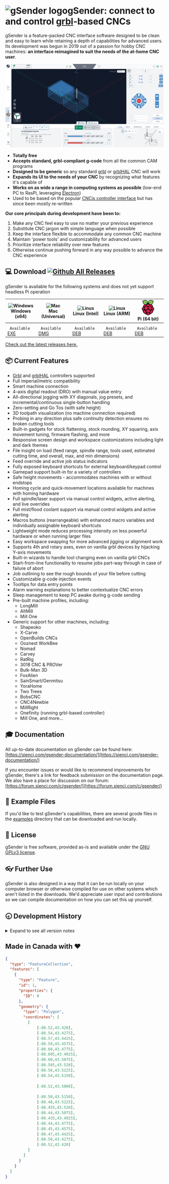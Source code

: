 # ![gSender logo](https://github.com/Sienci-Labs/sender/blob/master/src/app/images/icon-git.png?raw=true)gSender: connect to and control [grbl](https://github.com/grbl/grbl)-based CNCs

gSender is a feature-packed CNC interface software designed to be clean and easy to learn while retaining a depth of capabilities for advanced users. Its development was begun in 2019 out of a passion for hobby CNC machines: **an interface reimagined to suit the needs of the at-home CNC user**.

![gSender](https://github.com/Sienci-Labs/gsender/blob/ae96c701b03d037c30105ecbd5ecc0af6a9edc6f/examples/gsender-newu.jpg)

* **Totally free**
* **Accepts standard, grbl-compliant g-code** from all the common CAM programs
* **Designed to be generic** so any standard [grbl](https://github.com/gnea/grbl/releases) or [grblHAL](https://github.com/grblHAL/core) CNC will work
* **Expands its UI to the needs of your CNC** by recognizing what features it's capable of
* **Works on as wide a range in computing systems as possible** (low-end PC to RasPi, leveraging [Electron](https://www.electronjs.org/))
* Used to be based on the popular [CNCjs controller interface](https://github.com/cncjs/cncjs) but has since been mostly re-written

**Our core principals during development have been to:**
1. Make any CNC feel easy to use no matter your previous experience
2. Substitute CNC jargon with simple language when possible
3. Keep the interface flexible to accommodate any common CNC machine
4. Maintain 'power tools' and customizability for advanced users
5. Prioritize interface reliability over new features
6. Otherwise continue pushing forward in any way possible to advance the CNC experience

## 💻 Download [![Github All Releases](https://img.shields.io/github/downloads/Sienci-Labs/gsender/total.svg)]()

gSender is available for the following systems and does not yet support headless Pi operation

| ![Windows](https://github.com/EgoistDeveloper/operating-system-logos/blob/master/src/48x48/WIN.png)<br>Windows (x64)        | ![Mac](https://github.com/EgoistDeveloper/operating-system-logos/blob/master/src/48x48/MAC.png)<br>Mac (Universal)          | ![Linux](https://github.com/EgoistDeveloper/operating-system-logos/blob/master/src/48x48/LIN.png)<br>Linux (Intel)                | ![Linux](https://github.com/EgoistDeveloper/operating-system-logos/blob/master/src/48x48/LIN.png)<br>Linux (ARM)              | ![RasPi](https://github.com/iiiypuk/rpi-icon/blob/master/48.png)<br>Pi (64 bit)                                                   |
|-----------------------------------------------------------------------------------------------------------------------------|-----------------------------------------------------------------------------------------------------------------------------|--------------------------------------------------------------------------------------------------------------------------------------|-------------------------------------------------------------------------------------------------------------------------------|-----------------------------------------------------------------------------------------------------------------------------------|
|                                                                                                                             |                                                                                                                             |                                                                                                                                      |                                                                                                                               |                                                                                                                                   |
| ```  Available  ```  [EXE](https://github.com/Sienci-Labs/gsender/releases/download/v1.5.5/gSender-1.5.5-Windows-64Bit.exe) | ```  Available  ```  [DMG](https://github.com/Sienci-Labs/gsender/releases/download/v1.5.5/gSender-1.5.5-Mac-Universal.dmg) | ```  Available  ```  [DEB](https://github.com/Sienci-Labs/gsender/releases/download/v1.5.5/gSender-1.5.5-Linux-Intel-64Bit.deb) | ```  Available  ```  [DEB](https://github.com/Sienci-Labs/gsender/releases/download/v1.5.5/gSender-1.5.5-Linux-ARM-64Bit.deb) | ```  Available  ```  [DEB](https://github.com/Sienci-Labs/gsender/releases/download/v1.5.5/gSender-1.5.5-PI-64Bit.deb) |
     

[Check out the latest releases here.](https://github.com/Sienci-Labs/gsender/releases/)


## 📦 Current Features

* [Grbl](https://github.com/gnea/grbl/releases) and [grblHAL](https://github.com/grblHAL/core) controllers supported
* Full imperial/metric compatibility
* Smart machine connection
* 4-axis digital readout (DRO) with manual value entry
* All-directional jogging with XY diagonals, jog presets, and incremental/continuous single-button handling
* Zero-setting and Go Tos (with safe height)
* 3D toolpath visualization (no machine connection required)
* Probing in any direction plus safe continuity detection ensures no broken cutting tools
* Built-in gadgets for stock flattening, stock rounding, XY squaring, axis movement tuning, firmware flashing, and more
* Responsive screen design and workspace customizations including light and dark themes
* File insight on load (feed range, spindle range, tools used, estimated cutting time, and overall, max, and min dimensions)
* Feed override and active job status indicators
* Fully exposed keyboard shortcuts for external keyboard/keypad control
* Gamepad support built-in for a variety of controllers
* Safe height movements - accommodates machines with or without endstops
* Homing cycle and quick-movement locations available for machines with homing hardware
* Full spindle/laser support via manual control widgets, active alerting, and live overrides
* Full mist/flood coolant support via manual control widgets and active alerting
* Macros buttons (rearrangeable) with enhanced macro variables and individually assignable keyboard shortcuts
* Lightweight mode reduces processing intensity on less powerful hardware or when running larger files
* Easy workspace swapping for more advanced jigging or alignment work
* Supports 4th and rotary axes, even on vanilla grbl devices by hijacking Y-axis movements
* Built-in wizards to handle tool changing even on vanilla grbl CNCs
* Start-from-line functionality to resume jobs part-way through in case of failure of abort
* Job outlining to see the rough bounds of your file before cutting
* Customizable g-code injection events
* Tooltips for data entry points
* Alarm warning explanations to better contextualize CNC errors
* Sleep management to keep PC awake during g-code sending
* Pre-built machine profiles, including:
    - LongMill
    - AltMill
    - Mill One
* Generic support for other machines, including:
    - Shapeoko
    - X-Carve
    - OpenBuilds CNCs
    - Ooznest WorkBee
    - Nomad
    - Carvey
    - RatRig
    - 3018 CNC & PROVer
    - Bulk-Man 3D
    - FoxAlien
    - SainSmart/Genmitsu
    - YoraHome
    - Two Trees
    - BobsCNC
    - CNC4Newbie
    - MillRight
    - Onefinity (running grbl-based controller)
    - Mill One, and more...

## 🎓 Documentation

All up-to-date documentation on gSender can be found here: [https://sienci.com/gsender-documentation/](https://sienci.com/gsender-documentation/)

If you encounter issues or would like to recommend improvements for gSender, there's a link for feedback submission on the documentation page. We also have a place for discussion on our forum: [https://forum.sienci.com/c/gsender/](https://forum.sienci.com/c/gsender/)


## 📃 Example Files

If you'd like to test gSender's capabilities, there are several gcode files in the [examples](https://github.com/Sienci-Labs/sender/tree/master/examples) directory that can be downloaded and run locally.


## 💼 License

gSender is free software, provided as-is and available under the [GNU GPLv3 license](https://github.com/Sienci-Labs/sender/blob/master/LICENSE).


## 👓 Further Use

gSender is also designed in a way that it can be run locally on your computer browser or otherwise compiled for use on other systems which aren't listed in the downloads. We'd appreciate user input and contributions so we can compile documentation on how you can set this up yourself.


## 🕣 Development History
<details>
<summary>Expand to see all version notes</summary>

### 1.5.6 (October 20th, 2025)
- Fixed issue with surfacing tool inputs not using latest input values when generating gcode
- Job stats update function altered to prevent situations where jobs would get lost when the array becomes too large
- Reverted removing early M6 commands
- Start job shortcut fixed to work on controllers for grblHAL devices
- Updating values does not remove custom jog values on carve page  
- Added way to change default units on remote view
- Bad file/invalid gcode checker will now run if the visualizer disabled in lightweight mode
- Various portrait mode look and feel changes
- Keyboard shortcut tool will no longer crash the UI if a keybind is configured but that feature then turned off
- Toasts can now have custom durations or disabled entirely (Thanks @Tecknickel-Dev)
- Future updates should again be appearing in-app when they become available.


### 1.5.5 (September 24, 2025)
- New probe type, 3D Probe added, with future plans to support more than standard XYZ probing
- All probing cycles now sped up with reduced delays and reduced default retracts to 2mm
- Each probe block now has an individually customizable Z thickness
- AutoZero touch plate can now have it's thickness set
- All AutoZero probing now moves out of the way at the end to make removing the plate easier
- Longstanding excess probing movements now removed for speed, safety, and accuracy
- AutoZero bit diameter probing now offsetting correctly like in 1.4.11
- Tooltips re-added across the app for more hover information
- Spindle delay Config option for grbl machines now applies to Tool Change wizards and Start from line
- New behaviour where gSender will ignore M2 or M30 workspace reversion on job completion unless new Config option is toggled on. This should remove the need for using Automations to preserve workspaces.
- Machine state now handled if in Laser or Rotary mode and the tab is disabled
- Fixed safe height movements sometimes using the wrong units
- Fixed shortcuts that weren't acting as expected or weren't triggering
- Fixed toolchange wizard always going back to probe position before probing to allow movement for bit changes ahead of probing
- Fixed Config handling of Rotary forcing hard and soft limits for grbl machines
- UI styling tweaks, and adjustments to better accommodate smaller screens

### 1.5.4 (August 27, 2025)
- Fix controller not instantiating correctly in some situations for grblHAL devices.
- Added some checks for soft limits on Z movements for application routines to limit alarming when outlining, probing, and tool changing.
- Visualizer grid sizing more accurately matches your machine size at 2X dimensions.
- Shortcut state handling adjusted for some binds to prevent them from working when they shouldn't.
- Shortcut order adjusted when configuring binds.
- Precise and Rapid toggle swapped in jog preset selector
- Start from line modal is now correct based on the file
- Copy button works on electron versions on Windows in remote mode dialog
- Rotary surfacing gcode generation adjusted to fix some cases of incorrect movements
- Various styling and copy adjustments.

### 1.5.3 (August 4, 2025)
- Outline runs if visualizer disabled in lightweight mode
- Added new config option for outline - can now run detailed (old routines, travels rough shape of toolpath) or square (the bounding box)
- Alterations to connection to make grbl detection more robust.  FluidNC should now catch as grbl.
- Fixed unit miscalculation on file stats
- Remote mode configuration made more robust to reduce situations where the app fails to start.
- Unit conversion fixes in squaring and calibration tools
- Stock turning and Probe rotary properly disable when in non-rotary mode
- Jog presets in config now reflect selected Carve screen units.
- Units again appear in config when connected to grbl board.
- Fixed load state issue when previous file was paused
- Corner selection in probing now persists between gSender sessions.
- Re-added the bad file and bad line detection with some improvements.  They should now appear in the Helper.
- Rename rotary install track length to appropriate value
- Stats connection summary formatted correctly for ethernet connection.
- Firmware settings imports now apply immediately on import.
- Gamepad profiles now represent the button name if known instead of just numbers.
- Visualizer grid now respects carve screen units.
- Visualizer colours now correct with Light visualizer theme.
- Spindle dropdown again reflects the current firmware spindle.
- AXS parsing should be more robust on grblHAL devices.
- Fixed edge cases in surfacing generation that could miss strip in center.
- Spindle/Laser toggle behaviour more closely matches 1.4.12 implementation.
- Z jogging popup re-added to calibration tools.
- Various config sorting and filtering changes.
- Load File area looks a little better in dark mode.
- Fixed cases where visualizer could go blank and not re-appear until toggling camera.
- Added spindle delay option to rotary surfacing tool.
- Plus and Minus buttons behaviour tweaks on jog feeds and distances
- Force Hard and Soft Limits config options type updated and no longer crash the application.
- Various look and feel and text changes.


### 1.5.2 (July 15, 2025)
- Fix issues with remote mode disconnecting main client and jobs stopping when connecting from remote mode
- Significantly sped up file loading and rendering on larger files
- Job end notifications will no longer appear if toggled off
- SVG visualization no longer teeny-tiny on inches postprocessor files
- Plus and Minus buttons returned to jog speeds with the prior existing logic
- AutoZero touchplate renamed to just AutoZero
- Added new Config option for Jog Delay, which configures how long a keypress/UI press/gamepad press before swapping to continuous jogging
- Commands sent later in connection cycle to reduce situations where Error 1 occurs when unlocking and resetting the board
- Generating a surfacing file no longer causes issues on main visualizer if not sent there
- Motors sections again will disappear from config when empty
- Restore defaults and default highlight works correctly in Config on settings considered hybrid between grbl/grblHAL
- Prevented situations where alarm list was not populating correctly
- Continuous jog without soft limits now sends more sane values when jogging in Inches across both controllers
- Load bar now appears correctly in surfacing and rotary surfacing tools
- Stopping a file that has an early M0 already sent will no longer pop up the pause modal
- Stock turning and Probe Rotary Z disabled for grbl controllers when in non-Rotary mode
- Config look and Feel tweaks
- Shortcuts rearranged so more commonly set ones are higher up
- File stat feed rates now convert correctly
- Zero All on grblHAL no longer sends Zero on A if A Axis not reported
- Various look and feel changes

### 1.5.1 (June 27, 2025)
- Addressed issues where jog values kept reconverting
- Fixed crash when importing settings
- Updated some AltMill and LongMill default values
- Removed Zoom icons from visualizer
- Override sliders have switched to decaf and are now less jumpy
- Fixed unit issue with Go To popover and default values no longer populate Z with Y value
- Using tuning tools (Squaring and Steps/mm) now refresh EEPROM state and respect UI units
- Abs/Inc toggle in Go To popup moved to top
- Fixed issue where M0 in macros could result in a paused feeder state after unlocking preventing further code sending
- Fixed issue where Machine status overlapped unlock and connect on smaller resolutions and made them unclickable
- Disabling a drawer tool now defaults you to the first drawer element
- Fixed issue with tool select in probing working inconsistently and defaulting to Auto
- Rotary Axis travel resolution and maximum rate appearing again when connected with grbl

### 1.5.0 (June 18th, 2025)
- All new user experience - we've streamlined and modernized the UI, with a focus on touch devices and usability.  It should seem familiar to previous gSender users with a number of new improvements.
- Firmware now detected on connection - no more firmware selector, gSender can just use the correct controller type
- All new Stats tool which collates your job run statistics, alarms and errors, maintenance tasks, and diagnostics
- Firmware settings and gSender settings have been combined into a new streamlined Config tool, allowing you to easily configure your machine setup and application behaviour
- All settings (both EEPROM and application) can be filtered by non-default and restored to default values at a single click
- Rotary now a first-class citizen - enabling rotary functionality adds all DRO and jogging controls you could need to the main UI
- Some new perspectives - gSender now comes with a configurable dark mode, selectable in config.  As well, portrait mode is available by rotating your device.
- Updated remote mode - more functionality at your finger tips
- What'd I miss - all new notifications center to keep you informed about what's happened when running your job
- Helper - Alarm explanations and toolchanging are now helpers, which will pop up as required
- Visualizer - Lightweight mode has had some behaviour changes, and better supports touch movements like pinch and zoom
- Tools - All tools and widgets are collated on the new Tools interface, allowing you to easily access tools and widgets

### 1.4.12 (March 10th, 2025)
- Added new machine profiles for AltMill 2X4
- Added support for new rotary track options
- Added fallback for jog values in cases where they were undefined
- Added EEPROM settings export with diagnostic
- Fixed stepover for rotary surfacing on closed loop motors converting unnecessarily
- Dialog on code option now shows on grbl controller

### 1.4.11 (December 16th, 2024)
- Added "Skip Dialog" option to code toolchange which combines both blocks and skips the "Continue" dialog
- Diagnostics now generates a zip file which includes the original diagnostic PDF, a copy of current gSender settings, and any loaded toolpath for better support.
- Continuous jogging now bitwise compares homing location to avoid non-XYZ axes causing invalid corner detection
- You are now able to update EEPROM values using the firmware tool when in Alarm state
- Start from Line now starts the spindle after the Z safe movement but before X and Y
- Fix for A axis jog keybinds not working on standard grbl controller
- Reverted HAL changes $G using the realtime alternative to reduce instances of error 1 since it was not playing nicely with the new line parser
- Fix for available axes and axes count not being emitted properly when disconnecting and reconnecting over ethernet
- Auto Zero touch plate probing now properly converts bit diameter when using imperial preferred units and a specific bit size
- Available ports are now case insensitive when matching known controller types (Thanks Dymk!)
- Macros no longer overflow the macro widget
- Tweak to 30X30 machine profile for missing acceleration change for $111
- Fixed rare situation where connecting to grblHAL controller, disconnecting, and reconnecting to grbl controller caused invalid laser/spindle mode toggle behaviour.

### 1.4.10 (October 28, 2024)
- Jog no longer sends double jog commands on touch devices
- $G output emitted to UI when connected using grblHAL and manually sent
- AltMill profile updated $103 A steps to account for compiled microstepping
- SLB profiles updated with new values
- Updated defaults on Mk2, Mk1, and MillOne profiles
- AutoZero touch routine updated when running specific diameter bits to be more accurate, and retract distance on Z slightly increased for non-tip routines.
- Rotary toggle no longer updates values when cancelled on grblHAL
- Changed Spindle/Laser toggle behaviour for when to use gSender settings vs EEPROM settings for laser offset and spindle/laser min and max
- Custom theme visualizer background now saving correctly
- AltMill profile now at top of profiles with other Sienci Machines

### 1.4.9 (August 5, 2024)
- Fix for time remaining converting timestamps incorrectly
- Firmware groups now always emitted to UI on connection
- Reduced situations where error 1 should appear on connection or homing
- Alterations to AltMill default profile for Z acceleration
- Enabling rotary mode for grblHAL now disables homing, and disabling rotary mode restores your previous homing value
- Updated LongMill HAL A axis travel resolution for compiled microstepping value
- Main window should no longer be focused on load file dialog

### 1.4.8 (July 11, 2024)
- Added AltMill profiles
- Start from line now also accounts for A axis if file contains those movements
- Fixed situation where progress bar could be greater than 100%
- Some time estimation alterations specifically when pausing jobs
- Fixed issue where console copy prompt stated limit other than 50
- Spindle delay on start is now a configurable value in ms
- Changes to ethernet behaviour to allow reconnection in more cases the board closes the connection early
- Maintenance tasks that are due now prompt the user to take care of them on application start
- Changed max value for spindle RPM in rotary surfacing tool
- Fix for rotary tab gaining focus and preventing keybinds from working
- Changes to console scrollbar size and sensitivity
- Setting A-axis zero now updates visualizer rotation correctly
- Homing enabled in diagnostics now correct for SLB
- A-axis DRO with $13 enabled now no longer converts incorrectly
- Relative Go To now correctly uses input values for all 3 axes
- Alarm 14 and 17 now reset and unlock instead of just unlock using UI buttons
- Firmware tool inputs now disabled in Alarm state
- Added preference for end of job modal to not appear
- Fixed crash on toggling lightweight mode
- End of probe code now correctly restore G90/G91 to previous state


### 1.4.7 (April 30, 2024)
- Rapid position buttons work as expected with A-axis invert enabled
- Updated defaults for SLB homing speeds
- Added setting highlight and restore individual defaults to HAL firmware tool
- Fixed issue where SLB flashing could fail silently if connected before flashing
- Tweaks to finish time estimation
- Firmware flavour for SLB now included in diagnostic file
- Prevented soft reset on exiting check mode on SLB from getting the firmware not leaving check mode
- Alterations to behaviour of planning line in visualizer
- Go to button default values are now current position if absolute movement and 0 if relative movement
- Fixed issue where error would prevent the file from resuming in some situations
- grbl controller now will always send $$ command eventually even if no startup message received`

### 1.4.6 (April 5, 2024)
- Values properly convert in surfacing tool when swapping between metric and imperial preferred units
- Fixed default UI value precision when swapping between metric and imperial preferred units
- Handle error silently when checking for updates but no internet connection is available
- Added default profiles for all machines when connected using grblHAL and using the 'Restore Defaults' functionality
- No longer emit error 79 when connecting with e-stop enabled on SLB
- Fixed issue with soft limit Z jogging when trying to jog from machine limits
- Fixed status query mask when sending 0x87 complete status report vs ? partial status report to prevent alarm states from being slow to clear on UI

### 1.4.5 (March 28, 2024)
- Fix for jog shortcuts not sending short movement when quick pressed
- grbl firmware tool correctly updates values when list shortened with search term
- More rounding in tool changing values
- Various updates to diagnostic PDF to include more at-a-glance information
- HAL firmware categories loaded more consistently on connection
- HAL errors/alarms list populates more consistently on connection
- Renamed some firmware categories for clearer organization
- Better handling of cycle start, pause, and halt macro button functionalities
- Fixed choppiness in visualization in 4-axis mode
- A-axis continuous jogging works as expected with soft limits enabled in 4-axis mode
- Feeder no longer pauses when setting EEPROM macro code block with a M0/M1 included
- Rotary mode status correctly set on connection
- Random errors no longer appear on connection
- Error log cleared on job start to prevent errors from not sending a job aren't included in the job error report
- Adjust HAL jogging values
- Added ability to flash SLB already in DFU mode
- Flashing UX improvements for HAL

### 1.4.4 (March 15, 2024)
- Firmware selection hidden by default to avoid misclicks, and selected firmware reset to grbl for all users.
- Removed situations where no firmware option was selected on initial update of gSender
- Fixed tabbed widget overlapping on some screen resolutions
- Fixed issue with toolpath Z dimensions calculating incorrectly
- Probe XYZ now goes to XY zero on completion of routine similar to prior behaviour
- Errors from feeder are also now emitted to UI
- Rotary axis toggle and other rotary tools now disabled in alarm state
- Fixed situations where pausing and unpausing repeatedly could overflow firmware buffer
- Fixed jog values reconverting and resetting on UI
- Prevented warning appearing in movement calibration tool erroneously
- Added A-axis limit pin indicator to diagnostics panel
- Some tweaks to diagnostic report layout
- Fixes for AutoZero probing routines with $13 enabled
- Better error reporting on UI in general for macro and console errors
- Renamed Mac build from Intel to Universal for clarification
- Fixed some problematic shortcut behaviours on gamepad
- Fixed issue with final Z on automatic tool change being off by the retract distance
- Visualizer no longer displays miscalculated toolpath when loading the same file twice in a row
- Fixed continuous jogging with soft limits enabled on some EEPROM configurations on HAL
- HAL spindle selector now uses on-board EEPROM values for SLB_LASER option
- HAL flashing should now be usable and the board should be connectable without power cycling
- Repeated errors in HAL should be reported to the user less often
- Spindle selector now uses reported current spindle
- Fixed issue where spindle selector could get duplicate entries on ID change
- Fixed toolchange program feedrate variable on HAL
- Setting import in HAL firmware tool now correctly updates radio button options

### 1.4.3 (February 22, 2024)
- Fix for probe migration values not running
- Fix for jog value migration not running
- Spindles on HAL no longer duplicate when running the spindle command multiple times
- Connection widget should no longer zero out selected controller in some situations
- Toolchanger should no longer error out in situations when the user has connected then disconnected

### 1.4.2 (February 16, 2024)
- Added ability to assign macros to gamepad buttons
- Controller type is now annotated in the Errors and Alarms report and diagnostic file
- Go To function on UI now accounts for preferred units
- Added spindle selector to Laser/Spindle tab when using grblHAL firmware
- Unlock button now only shows 100% of the time when using grblHAL controller
- Fixed machine profiles missing in some situations
- Remote mode UI jog controls are once again properly contained within their widget container
- Fix for remote mode settings crashing on Firefox
- Fixed toggling laser offsets with inches enabled
- Various improvements to time estimation
- "Use Last Port" button in firmware tool should now properly connect when the last connection was over Ethernet
- Alterations to outline behaviour - should move in a consistent direction and more accurately outline the toolpath
- Fixed tool change offsets being concatenated as strings instead of added
- Surfacing tool better handles extreme values by warning the user instead of exceeding the call stack
- Various rotary fixes
- Fix for pass-through toolchanging in macros
- Fix for spindle delay being added when the line already had a delay from the post-processor
- Start-From-Line should now better handle starting G2/G3 commands and clear errors on grblHAL controller
- Fix for toolchange wizard not resuming correctly on grblHAL controller
- Verify job should behave more consistently like grbl controller on grblHAL firmware

### 1.4.1 (January 26, 2024)
- Fix for black screen on application startup in some situations
- Fix for jog buttons on UI not registering click events correctly on some operating systems
- Strip comments sent to controller to prevent buffer overflow and better support Shapeoko
- Fix issue with firmware tool not updating values correctly if settings limited by search bar
- Handle missing file name in recent files
- Updated EEPROM values for travel on multiple Sienci profiles
- Fixed issue with surfacing tool crashing in some situations
- Fixed several bugs with gamepad support

### 1.4.0 (January 23, 2024)
- Added Rotary Mode
  - gSender is now able to run 2+1 axis files on grbl and 4 axis files on grblHAL
  - Visualizer updated to support 4 axis rotations
  - A-axis DRO and jogging
  - Rotary probing
- Added grblHAL controller support
  - Connect to and run jobs as normal on any grblHAL device
  - Connect over ethernet where hardware is supported
  - New grblHAL specific firmware tool that is dynamically generated based on reported settings
  - New UI elements where appropriate to support new functionality such as single axis homing 
- Gamepad improvements
  - Restructured logic and mapping of buttons to actions
  - Add secondary functionality to buttons
  - Added joystick MPG mode
  - Added lockout button to deactivate gamepad when needed
- Improved job time estimation
  - Significantly improved initial time estimation algorithm based on machine acceleration and max speeds
  - Mid-job estimation uses initial estimate per line for more accurate remaining duration
- Multi-corner probing - touch off any corner using both standard and auto-zero touchplates
- Added Go To UI button to quickly go to an absolute or relative workspace coordinate
- Clearer distinction on planned lines vs cut lines - planned lines show up as a (customizable) yellow instead of the default cut gray
- Remote mode improvements
  - Added QR code for easier navigation to remote address on phone
  - Added workflow controls and unit selection to remote mode UI
- Added preference to prompt on Zero to prevent accidentally resetting zero on any axis
- Code block toolchange again supported
- Firmware active modals now displayed in diagnostic tab
- PRB values available to use in macros
- Files are now parsed once per run time
- Fix for DRO precision in some situations
- Improved job stats area - now tracks jobs per com port, more information about each job run and the number of problems encountered
- Maintenance reminders - set up and customize maintenance reminders to prompt tasks after specific run time totals have occurred
- Improved alarm and error recording

### 1.2.2 (Jul 6, 2023)
- Fix for overrides leading to gcode errors
- Override value correctly updates with keybind usage
- Using override keybind should now display the override panel
- Multiple tool changes in a single file now display the correct tool in the Wizard
- Controller binds should work with tool change wizard active
- Spindle RPM no longer incorrectly converting units
- Spindle slider now reflects EEPROM values for min and max
- Jog speed properly converts through preferred unit changes
- Larger margin on shortcut printout
- M0 in feeder macros now displays M0 pause dialog
- Added missing outline keybinds
- Unlock keybind should work in more situations where a soft reset was required

### 1.2.1 (Jun 22, 2023)
- Fix for files not loading for some users
- Tool change strategy missing units added
- Controller functionality issues addressed
- Calibration tools calculate correct values based on input
- Surfacing unit conversion on RPM removed
- Laser unit renamed to Power from RPM
- Color theme loading no longer loads non-existent file

### 1.2.0 (Jun 19, 2023)
- gSender runs noticeably faster and lighter!
    - There were multiple areas where we were able to make file processing on average 20% more efficient and reduce overall program memory usage by an average of 2/3rds due to an increased node sandbox memory size and improvements to multiple run times
    - On files that still take a while to load we’ve now added a loading bar window to show file loading progress
- Added new job recovery functionality
    - In specific instances where your machine's USB port disconnects from gSender during a job it’ll be able to recommend where you should restart from
- Updates to gamepad controller support
    - List of officially tested controllers if you’d like to select a gamepad that works more reliably with gSender
    - Tested controllers come with their own pre-loaded presets
    - Improved UI for creating controller profiles
- Available PDF printout of shortcuts to hang up near your machine
- Better support for Laser Diodes
    - Optional low-power laser enable on outlining
    - Laser-specific visualization: there’s a different style when laser mode is on and that colour can be customized
    - Bug fix: Laser offset now allows for negative offset values
- New Diagnostic tab inside the Calibrate Tool
    - See at-a-glance information on whether your limit switches, touch probe, or other pins are activated
    - General summary on your CNCs firmware settings
    - The ability to generate a Diagnostic PDF file that includes information on your computer, CNC, recent alarms / errors, any currently loaded g-code file, and more! Very handy to share with our support team or other CNCers to help diagnose problems your CNC might be experiencing
- Remote Mode, control your CNC remotely!
    - Connect to your CNC from a myriad of other internet-connected devices for loading files from other computers or jogging and zeroing from your phone
    - Easy to set up and configure
- Tool changing is now more fully supported by our new Wizard
    - gSender already recognized M0 and M6 commands to initialize a pause in the middle of a file
    - New processes to support using the ‘paper method’, a touch plate, or a tool length sensor (choose based on your CNC setup) now allow more flexibility in handling tool changing and in some cases can pop up a Wizard to direct you through each step and without the need for custom macros
- Other assorted features
    - Slider overrides for easier feed rate and spindle / laser adjustment on the fly
    - Ability to toggle between job overrides and file attributes before starting a job to fine-tune feed and speed overrides before starting a job
    - Get a top-down snapshot image of your job with the new SVG Visualizer that bridges the gap between a fully disabled visualizer or the full 3D one (useful for less powerful computers)
    - Colour coded Console on certain commands like alarms and errors that can also now pop-out
- Assorted other settings
    - New safety tab for tracking alarms and errors and accessing safety settings
    - Soft limit warning on file load if machine has limit switches
    - Customizable probe fail distance in Z
    - More visualization theme customizations for ‘light’, ‘dark’, or your own fully custom design
    - New Shortcuts for controlling Probing, Visualization, and Macros and the ability to filter shortcuts by category to easily find and edit them
    - New stats tab for tracking jobs run on your CNC
    - Custom decimal places on the DRO
- and other bug fixes for Linux auto updates, Settings exporting, Preferred units and file unit modals, Bounding box relative movement, Shortcut printing and more!

### 1.1.7 (Oct 26, 2022)
- Fix for XYZ probe profile when $13 enabled
- Fix for machine position overflowing bounds
- Fix for some keybinds no longer recognizing when they were released

### 1.1.6 (Oct 19, 2022)
- Improved surfacing tool - pattern now ramps in to support more surfacing bit types, cut direction is reversible, able to start from center, can copy gcode to clipboard for saving.
- Major improvements to visualizer memory usage and parsing speed
- Start from Line should account for maximum file Z height when moving into position to account for situations where Z0 is set at the spoilboard
- Probe code should always return to the exact starting location instead of approximating it
- Improvements to firmware flashing UX - can now select profile and port inside tool
- Fix for auto-probe code movements being too small when "$13 report as inches" EEPROM value enabled
- Go To buttons only use safe height if below that position when limit switches are enabled to avoid moving downwards
- Fixed values in some machine profiles
- Added machine state guards to some keyboard shortcuts
- UI modals now more difficult to close accidentally
- Bracket Comments on M0/M1 now emitted to UI
- Laser offsets preferences allow negative values again
- Bounding Box variables once again available to macros
- Mac version now exits completely on close
- Higher UI clarity when connecting to board with invalid/unrecognizable firmware
- Styling changes in Firmware Tool
- Fixed overflow when OS had screen zoom above 100%

### 1.1.4 (Aug 26, 2022)
* Fixed firmware tool control for setting $23
* Flashing again available without connecting to device
* Improvements to continuous jogging (thanks @cotepat)
* Fixed issue with some settings not properly persisting
* Outline tool improvements - moved to worker thread, G0 movements included, tweaks to accuracy
* More accurate file length estimates when connected - virtualizer now uses EEPROM acceleration values
* Probe function now available in manual tool change
* Better datafilter for invalid UTF8/UTF16 characters

### 1.1.3 (Aug 12, 2022)
* Added profiles for LongMill extension kits
* Machine profile removed from preferences and placed in firmware tool
* Fixed incorrect default values in some machine profiles
* Test mode now restores WCS after the soft reset performed while exiting check mode
* Fixed issue with test mode that would occasionally have it start running the file after test was complete
* Fixed issue with continuous jog when soft limits were enabled and report in inches EEPROM value was enabled
* Firmware tool improvements - new convenient profile selection, setting search, performance improvements, highlighted changed values
* Improvements to value inputs - should no longer default to min value if there is too long a pause in typing
* Surfacing labels changed to X/Y rather than length/width
* Minor styling changes

### 1.1.2 (Jul 15, 2022)
* Fix for start button sometimes not working when "Start Event" block enabled but empty
* Laser offsets applied more intelligently
* Fixed styling regression in probe widget height
* Infrastructure for edge version

### 1.1.1 (Jul 4, 2022)
* Reversion of electron 18 patch to fix issue where application would hang on splash screen
* Patch notes now displayed in "About" section of preferences
* Laser offsets no longer applied on laser mode toggle if set to 0
* Added new machine profiles for Bluecarve and Yorahome CNC
* Dependency updates

### 1.1.0 (Jun 24, 2022)
* Fix for start g-code event not sending entire code block in some situations and make it more consistent in all situations
* Firmware now highlights settings that are different from default for Sienci machines
* Support for edge/beta channels for those who want to opt into new features for testing
* Improvements to controller movement using joystick
* Brighter cut lines in visualizer
* More sensible timeout on fetching updates
* MK2 12X30 configuration now properly selectable
* Added Mist, flood, and stop coolant keyboard shortcuts
* Fixed issue with surfacing spiral pattern where center strip could be missed with some parameters
* Fixed issue in calibration where the direction it asked you to move gantries wasn't correct in some situations
* Laser offset no longer resets to previous value on toggle of laser mode
* Numerous surfacing tooltip and unit conversion issues fixed
* Surfacing now lets you select M3 or M4 movement
* Rapid position buttons now use $27 pulloff value for determining final positions
* Outline tool now stores and restores modals on completion 
* Improvements to settings storage and persistence
* Migrated from Electron 10 to Electron 18

### 1.0.6 (Apr 14, 2022)
* Fixed issue that could cause continuous jog to fail in some situations with soft limits enabled
* Fixed issues with start probe and confirm probe keybinds
* Laser offset now saved and applied correctly
* Fixed mouse button combination that could crash visualizer
* WCS is reset to current selection on job stop
* Movement modal included in start-from-line functionality
* Start-from-line should prefer selected WCS if different from default G54
* Fixed issue with spindle max/min not saving in some situations
* Disabled surfacing generation when job is running
* Laser/Spindle EEPROM ($31) and spindle/laser min/max should more accurately be reflected in firmware UI 
* Macro movement and re-ordering should be easier and more consistent
* Start-from-line should use a more sane decimal place for position values
* Rapid position buttons should now account for machines not running Sienci-specific firmware and offset position from 0
* Dependency updates

### 1.0.5 (Mar 4, 2022)
* Tool commands now emitted to UI if they occur alongside M6 commands
* Start from line should more consistently set feed rate and spindle speed
* Fixed issue where laser min and laser max were reversed on initializing laser mode
* Rewrite of jog UI control to gain more consistent behaviour
* Alterations to jog keybinds to gain more consistent behaviour
* Added logic on tool change to prevent sender from starting before post hook is complete
* Alterations to profile default spindle min and max and laser min and max values

### 1.0.4 (Feb 15, 2022)
* Add support for distinct Spindle max and Spindle Min while in laser or spindle mode
* "Pause" tool change workflow renamed to "Manual", and now allows jogging and macros to be run 
* Default feed rate in "start from line" now reflects file unit modal
* Fixed issue where units weren't consistent on Go-To buttons leading to Z plunge
* Tool diameter selection hidden on Z probe to prevent user confusion
* Lowered minimum resolution from 1280X960 to 1024X768 and added responsiveness to account for that
* Trimmed machine profile list to generic set and made it more obvious that machine dimensions are as reported from EEPROM
* Added MK2 machine profiles and support for default settings for new machines
* Updated firmware images for MK1 and MK2
* Fixed regression where comments weren't properly stripped before sending to grbl
* Corrections to Auto-diameter probe profiles
* Fixed issue where T commands could cause errors when on a line with M6 commands
* Stop job should now consistently reset board (0x18) as intended
* Fixed various tooltip errors
* Fixed issue where calibration tools weren't using correct jog controls

### 1.0.3 (Dec 22, 2021)
* ; Comments are now emitted to UI on M0, M1, and M6 workflow stops
* Fixed issue where jog cancel realtime command wasn't properly sent to controller
* Fixed issue where default values instead of custom jog speeds weren't used on initial program load
* Start from line now sends more modals to make sure IoT devices are enabled if that line is skipped
* Improvements to outline feature - head should now return to original position, better support for disjointed/tiled carves
* Fixed timestamps from causing UI elements to jump around
* Fixed DRO being cut off on small resolutions or screen sizes
* Fixed application not being full-screen on startup
* Increases on movement limits for jog presets
* UI fields should be more easily clearable and return to previous value if not changed
* Workflow controls no longer disappear during jogging
* Changes to updater to prevent 32 bit application updating to 64 bit
* Added new laser support preferences with basic offset
* Alarm 2 should now be unlockable
* Fixed edge case where surfacing would leave an unfinished pass in the center
* Updates to serial connection library and workflow
* New touchplate images and support for upcoming auto-diameter touchplate

### 1.0.2 (Dec 3, 2021)
* Fixed regression with XYZ probe
* Fixed regression in probe preferences

### 1.0.1 (Nov 26, 2021)
* Rapid position buttons now use EEPROM values for more accurate movements and machine profile limits should be set from EEPROM on connect
* Spindle rate hidden by default - Spindle/Laser must be toggled on in machine profile to view overrides during job run
* Surfacing tool now runs last pass in Zig-Zag pattern
* Added support for $13 in feedrate reporting
* Safe height should no longer send router to Z0
* Added new machine profiles
* Fix for F-key shortcuts not working
* Added missing units
* G28 commands no longer ignored
* Alterations to XY probing
* More accurate error line reporting
* Various styling issue fixed

### 1.0.0 (Oct 29, 2021)
* Unlock button on UI to avoid homing/unlock from M0 state
* More user-friendly number inputs that allow clearing are more forgiving on changing value
* Minimize Renders turned on by default when lite mode toggled on
* Styling changes to probe widget
* Various UI look and feel changes
* New machine profiles
* Slight alteration to colour of lines that have entered planner to make them more visible
* Fixed issue with jog/play shortcuts
* Fixed bug where homing using the visualizer Home button did not unlock rapid position buttons
* Fixed issue where firmware settings could be sent when machine was locked/alarmed resulting in settings not updating
* Fixed issue where M0 commands in tool change hooks would result in post hook not executing

### Open Beta 0.7.5 (Oct 22, 2021)
* Improvements to surfacing tool - new motions and layout
* Improvements to pause commands (M0/M1) in macros
* WCS dropdown now accurately reflects workspace modal
* Improvements to flashing workflow and reduced situations where it's possible to fail
* Improvements to probe settings
* Fixed issue with quick movement buttons
* Fixed issue with soft limit behaviour and continuous jogging if firmware flag to set machine 0,0,0 not set
* Fixed issue with imperial units and continuous jogging with soft limits enabled
* Fixed numerous UI inconsistencies and other styling issues

### Open Beta 0.7.4 (Oct 08, 2021)
* Minimize render mode for visualizer to improve performance
* Visualizer improvements to render speed
* Fix render worker being started if visualizer disabled
* Probe dimensions correctly update if changed in preferences
* Can once again copy from console
* Redesigned probe module
* Fix for quick-movement buttons if home set to back-left
* Fix for T commands on the same line as M6 commands
* Fixed firmware tool values occasionally not reflecting actual EEPROM settings
* Style changes

### Open Beta 0.7.3 (Sept 20, 2021)
* Code signed! (this means security certification - i.e. no more firewall warnings)
* New recognized CNCs added and unrecognized devices are now accessible from the connection widget
* UI fixes for incorrect baud rate
* New EEPROM categories for easier navigation
* Clearer Help menu
* More fixes and improvements to endstop-related functions
* New LongMill default firmware that better supports endstops
* Fix for jog not stopping immediately due to debounce
* Various styling fixes

### Open Beta 0.7.2 (Sept 10, 2021)
* Manual value entry for X, Y, and Z locations by clicking on the location indicator
* Re-designed job progress indicator that better shows operating time and path of current file
* Now able to use variables in start/stop g-code blocks and tool changing
* Ability to enable or disable start/stop g-code blocks without clearing code
* Updates to included firmware image and LongMill default EEPROM settings in firmware tool to support endstops
* Endstop buttons now appear automatically if homing is enabled, and the home button is available on machine connect
* Rapid position buttons now available and updated to use new firmware settings
* Individual X and Y axis Go To buttons now use safe height if set in preferences, GotoXYZ0 now changed to GotoXY0, and safe height now complies to endstop-enabled machines and doesn’t descend after movement
* Better support of physical hold/unhold buttons on Longboard controller
* Tweaks to Z jogging to reduce runaway issues
* Fixed hard limit alarms to allow easier resuming of workflow
* Fixed bug with Z movement at end of surfacing program in imperial units
* Joystick jogging should now send jog cancel at direction control release
* Fixed last line run to reset on job completion

### Open Beta 0.7.1 (Aug 20, 2021)
* Improvements to UI connection to CNC machine to prevent frequent disconnections during long job runs
* Program will now prevent your computer from going into sleep mode during long jobs
* Several styling fixes across the UI
* Fixed issue with machine locking up after pressing the jog control buttons in some situations
* Fixed issue with program freezing after a job has finished

### Open Beta 0.7.0 (Aug 13, 2021)
* Start from line feature
* Sortable macros
* Preliminary support for joystick control and keybinding
* Improvements to outline tool to prevent moving below the Z 0 on completion
* Fixed issue where file would be re-rendered or unloaded when connecting and disconnecting
* Fixed issue where inch grid lines weren't aligned with zero point
* Improvements to file loading speed
* Improvements to visualization and rendering speed
* Improvements to file parsing speed
* Various library upgrades aimed at improving performance and preventing UI hanging

### Open Beta 0.6.9 (Jul 23, 2021)
* New outline tool which will generate and run a rough outline of a loaded project file
* Fixes for load file window not appearing in rare circumstances, jogging runaway in rare circumstances, and probe settings not being reflected in probe module until restart
* Fixed issue with surfacing tool limits and ease of changing inputs

### Open Beta 0.6.8 (Jul 8, 2021)
* Fix for duplicated keybinds
* Fix for Carbide Create files and M0 commands
* Fix for new macros not appearing as possible keybinds   
* Optional updates for future versions
* New logging engine for electron app 
* Socket polling to help keep connection alive  
* PowerSaveBlock added to reduce cases of machine sleeping while running long jobs
* Alterations to load file to hopefully reduces cases of the dialog appearing in some users

### Open Beta 0.6.7 (Jul 1, 2021)
* New Movement Tuning tool that can be used to calibrate motor axis movements
* New feature for running G-code at program Start and Stop - enter and save your own commands in the settings
* More exposed keyboard shortcut options and new categorization
* Now able to assign shortcuts to macros!
* Added coolant buttons and status indicator
* Better M0/M1 command support - notification in the UI when command encountered and easier to resume the program
* Clearer visualization due to reduced rapid line opacity
* Improvements to the surfacing tool limits and settings persisting
* Ability to reset gSender settings to default
* Added reconnect logic to client to reduce instances of UI no longer updating on long jobs
* Fixed an issue where the "Home machine" button wouldn't disappear on homing cycle
* Fixed an issue where macro exports were unable to be re-imported
* Fixed issue with jogging while $15 was enabled
* Other minor bug fixes

### Open Beta 0.6.6 (Jun 11, 2021)
* Sticky folders! Load files from the last place you navigated to
* New tool change functionality - can now pause, ignore, or run code blocks on M6 commands
* Added a prototype Calibration tool for axis alignment - step by step process to make sure your CNC is square
* Alarm warnings now show an explanation of what the alarm code means
* Faster splash screen
* Spindle/Laser ‘active’ state changes are now updated more quickly in the UI along with other Laser widget improvements
* Copy and paste text from the terminal
* Tweaks to handling correct units display in overrides and surfacing
* Refactored file information to Redux
* Loads of small bug fixes pertaining to keyboard shortcuts, jogging, probing, comment processing, and the firmware tool
* Minor styling changes

### Open Beta 0.6.5 (May 28, 2021)
* New tool for surfacing
* Moved most controllerEvent listeners to redux store to improve performance
* Improved Job Time Estimation
* Updates to Laser/Spindle widget to better track on/off state
* New 'About' information
* Fixed file units mismatch with preferred units

### Open Beta 0.6.4 (May 14, 2021)
* Improvements to job handling
* Tooltips created for data entry points
* Splash screen tweaks
* Working PI build!?

### Closed Beta 0.6.0 (May 7, 2021)
* Altered how files are loaded to improve UI performance
* Added estimated time to run calculation on file load
* File attributes now persists on disconnect
* Fixed issues with macro editing and adding

### Closed Beta 0.5.8 (Apr 30, 2021)
* New experimental Winx32 and RasPi builds
* Firmware tool improvements and bug fixes
* More accurate parsing of tool and spindle speeds
* Various keybind bug fixes, addressing special characters
* Added recent files button and file unloading
* New 'Check mode' state for testing files before starting job
* Verbose commands now in console
* New macro behaviours and import/export
* gSender now officially licensed under GPLv3
* Homing state and other small bugs and styling fixes
* New logo/branding throughout!

### Closed Beta 0.5.6 (Apr 1, 2021)
* Fixed jog stepping with keybindings, continuous jogging bugs, and other jogging unreliabilities
* Added new keybindings for improved, keyboard-based actions (unsure if issues with particular symbols such as '*' have persisted)
* Took another look through to ensure proper unit consistency and conversion
* Repairs to probing
* More work done on the Firmware tool for refined functions and display
* Indication of current jog preset selected
* New base modals created for use across tools and confirmations

### Closed Beta 0.5.5 (Mar 26, 2021)
* Added combo laser/spindle widget (toggleable in settings)
* Re-designed location widget
* Re-designed layout of job status information to include min and max extents for file dimensions
* Added safe-height retraction settings for goto XYZ0 (accessible in settings)
* Added splash screen on application load
* Migration to most recent Electron release plus implemented logging

### Closed Beta 0.5.4 (Mar 19, 2021)
* Set up in-app feedback submission button
* Better formatting and sizing of various gSender elements
* New visualizer theme "light mode" available in settings
* Experimental "lightweight" options to reduce visualizer rendering computation (meant for less powerful hardware)
* Keybinding tweaks to prevent jogging runaway and other small bugs
* New bottom, left-hand toast notifications for feedback on certain actions
* Imperial / metric units should now extend to all aspects of the sender
* Buttons to goto X, Y, and Z individually
* Better handling of Alarm states with unlock
* New g-code validation on file load and job run
* New feature to automatically download updates for future gSender Windows versions
* Better handling of movement cancel button so that all positioning-related movements should be able to be cancelled
* Migration to most recent React
* New in-app updating management prompted via server releases

### Closed Beta 0.1 (Mar 5, 2021)
* gSender decided as official name :D
* Buttons added for homing, quick-travel, jog cancel, diagonal jog, and an awesome isocube!
* New macros widget
* New customizable settings: jogging presets, baud rate, and more.
* Visual overhaul on settings, probing, file attributes, and visual consistency across entire program
* Logo implemented and the loading of Louis
* Responsiveness overhaul on entire program
* Mac (intel) version released March 8
    
### Closed Alpha 3.0 (Feb 19, 2021)
* Continuous jogging!
* Unit switching in settings (metric/imperial)
* Keybinding functionality to jog and other key functions with keypresses (can change bindings in settings)
* Probe returning to original position
* New, separate settings files won't interfere with CNCjs
* Small colour and styling changes to hopefully increase clarity of items on the screen
* Some responsiveness addressed to help keep sender looking good across many screen sizes (though we still have a ways to go)
* Fixes to excessive decimal places in some areas
* New Firmware Tool in progress but will probably break your board right now

### Closed Alpha 2.0 (Feb 5, 2021)
* Resolved non-functional buttons, missing console, and some errors during sending
* New jogging widget and jog presets
* Improved probe function plus probe continuity checking
* New file attributes on load
* More visual improvements and a large buildout in new settings options

### Closed Alpha 1.0 (Jan 29, 2021)
* Still highly dependant on great infrastructure created by the CNCjs team
* Established Electron installer, git, and certificates 
* Large visual overhaul in how widgets and displayed and operational flow of sender
* New probing widget, machine profiles, settings, and visualizer

</details>

## Made in Canada with ❤️
```geojson
{
  "type": "FeatureCollection",
  "features": [
    {
      "type": "Feature",
      "id": 1,
      "properties": {
        "ID": 0
      },
      "geometry": {
        "type": "Polygon",
        "coordinates": [
          [
              [-80.52,43.420],
              [-80.54,43.4275],
              [-80.57,43.4425],
              [-80.59,43.4575],
              [-80.60,43.4775],
              [-80.605,43.4925],
              [-80.60,43.5075],
              [-80.585,43.520],
              [-80.56,43.5225],
              [-80.54,43.5150],

              [-80.52,43.5000],

              [-80.50,43.5150],
              [-80.48,43.5225],
              [-80.455,43.520],
              [-80.44,43.5075],
              [-80.435,43.4925],
              [-80.44,43.4775],
              [-80.45,43.4575],
              [-80.47,43.4425],
              [-80.50,43.4275],
              [-80.52,43.420]
          ]
        ]
      }
    }
  ]
}
```
<!---
-## is more West (left), ## is more North (up)
-->
